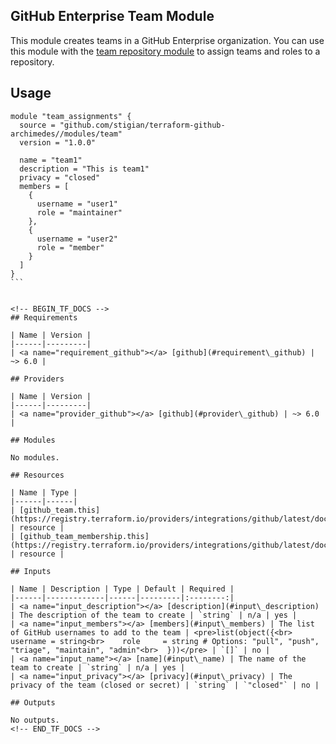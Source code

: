 ## GitHub Enterprise Team Module

This module creates teams in a GitHub Enterprise organization. You can use this module with the [team repository module](../team-repository/README.md) to assign teams and roles to a repository.

## Usage

````hcl
module "team_assignments" {
  source = "github.com/stigian/terraform-github-archimedes//modules/team"
  version = "1.0.0"

  name = "team1"
  description = "This is team1"
  privacy = "closed"
  members = [
    {
      username = "user1"
      role = "maintainer"
    },
    {
      username = "user2"
      role = "member"
    }
  ]
}
```


<!-- BEGIN_TF_DOCS -->
## Requirements

| Name | Version |
|------|---------|
| <a name="requirement_github"></a> [github](#requirement\_github) | ~> 6.0 |

## Providers

| Name | Version |
|------|---------|
| <a name="provider_github"></a> [github](#provider\_github) | ~> 6.0 |

## Modules

No modules.

## Resources

| Name | Type |
|------|------|
| [github_team.this](https://registry.terraform.io/providers/integrations/github/latest/docs/resources/team) | resource |
| [github_team_membership.this](https://registry.terraform.io/providers/integrations/github/latest/docs/resources/team_membership) | resource |

## Inputs

| Name | Description | Type | Default | Required |
|------|-------------|------|---------|:--------:|
| <a name="input_description"></a> [description](#input\_description) | The description of the team to create | `string` | n/a | yes |
| <a name="input_members"></a> [members](#input\_members) | The list of GitHub usernames to add to the team | <pre>list(object({<br>    username = string<br>    role     = string # Options: "pull", "push", "triage", "maintain", "admin"<br>  }))</pre> | `[]` | no |
| <a name="input_name"></a> [name](#input\_name) | The name of the team to create | `string` | n/a | yes |
| <a name="input_privacy"></a> [privacy](#input\_privacy) | The privacy of the team (closed or secret) | `string` | `"closed"` | no |

## Outputs

No outputs.
<!-- END_TF_DOCS -->